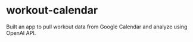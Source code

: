 # workout-calendar
Built an app to pull workout data from Google Calendar and analyze using OpenAI API.

